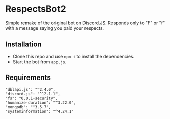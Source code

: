 # RespectsBot2
 Simple remake of the original bot on Discord.JS. Responds only to "F" or "f" with a message saying you paid your respects.


## Installation

 - Clone this repo and use `npm i` to install the dependencies.
 - Start the bot from `app.js`.

 
## Requirements

```
"dblapi.js": "^2.4.0",
"discord.js": "^12.1.1",
"fs": "0.0.1-security",
"humanize-duration": "^3.22.0",
"mongodb": "^3.5.7",
"systeminformation": "^4.24.1"
```
